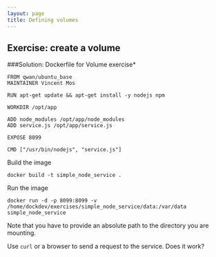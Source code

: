 ```yaml
---
layout: page
title: Defining volumes
---
```


## Exercise: create a volume 

###Solution: Dockerfile for Volume exercise*

```
FROM qwan/ubuntu_base
MAINTAINER Vincent Mos

RUN apt-get update && apt-get install -y nodejs npm

WORKDIR /opt/app

ADD node_modules /opt/app/node_modules
ADD service.js /opt/app/service.js

EXPOSE 8099

CMD ["/usr/bin/nodejs", "service.js"]

```
Build the image

```
docker build -t simple_node_service .
```

Run the image
```
docker run -d -p 8099:8099 -v /home/dockdev/exercises/simple_node_service/data:/var/data simple_node_service

```

Note that you have to provide an absolute path to the directory you are
mounting.

Use `curl` or a browser to send a request to the service. Does it work?

